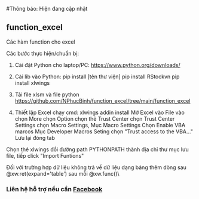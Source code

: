#Thông báo: Hiện đang cập nhật

## function_excel
Các hàm function cho excel

Các bước thực hiện/chuẩn bị:
1. Cài đặt Python cho laptop/PC: https://www.python.org/downloads/

2. Cài lib vào Python: pip install [tên thư viện]
pip install RStockvn
pip install xlwings


3. Tải file xlsm và file python
https://github.com/NPhucBinh/function_excel/tree/main/function_excel


4. Thiết lập Excel
chạy cmd: xlwings addin install
Mở Excel vào File vào chọn More chọn Option chọn thẻ Trust Center chọn Trust Center Settings chọn Macro Settings, 
Mục Macro Settings Chọn Enable VBA marcos
Mục Developer Macros Seting chọn "Trust access to the VBA..."
Lưu lại đóng tab

Chọn thẻ xlwings đổi đường path PYTHONPATH thành địa chỉ thư mục lưu file, tiếp click "Import Funtions"


Đối với trường hợp dữ liệu không trả về dữ liệu dạng bảng thêm dòng sau @xw.ret(expand='table') sau mỗi @xw.func()\

### Liên hệ hỗ trợ nếu cần [Facebook](https://www.facebook.com/phuc.binh.3839/)
